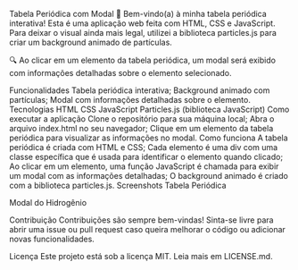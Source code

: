 Tabela Periódica com Modal
🎉 Bem-vindo(a) à minha tabela periódica interativa! Esta é uma aplicação web feita com HTML, CSS e JavaScript. Para deixar o visual ainda mais legal, utilizei a biblioteca particles.js para criar um background animado de partículas.

🔍 Ao clicar em um elemento da tabela periódica, um modal será exibido com informações detalhadas sobre o elemento selecionado.

Funcionalidades
 Tabela periódica interativa;
 Background animado com partículas;
 Modal com informações detalhadas sobre o elemento.
Tecnologias
HTML
CSS
JavaScript
Particles.js (biblioteca JavaScript)
Como executar a aplicação
Clone o repositório para sua máquina local;
Abra o arquivo index.html no seu navegador;
Clique em um elemento da tabela periódica para visualizar as informações no modal.
Como funciona
A tabela periódica é criada com HTML e CSS;
Cada elemento é uma div com uma classe específica que é usada para identificar o elemento quando clicado;
Ao clicar em um elemento, uma função JavaScript é chamada para exibir um modal com as informações detalhadas;
O background animado é criado com a biblioteca particles.js.
Screenshots
Tabela Periódica

Modal do Hidrogênio

Contribuição
Contribuições são sempre bem-vindas! Sinta-se livre para abrir uma issue ou pull request caso queira melhorar o código ou adicionar novas funcionalidades.

Licença
Este projeto está sob a licença MIT. Leia mais em LICENSE.md.
